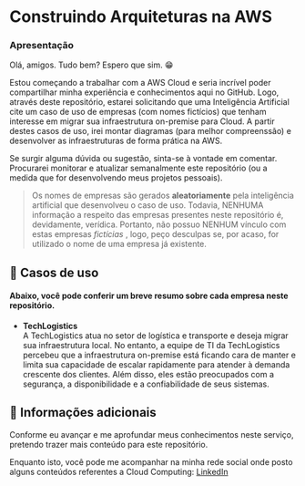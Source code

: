 # Construindo Arquiteturas na AWS
### Apresentação
Olá, amigos. Tudo bem? Espero que sim. 😁

Estou começando a trabalhar com a AWS Cloud e seria incrível poder compartilhar minha experiência e conhecimentos aqui no GitHub. Logo, através deste repositório,
estarei solicitando que uma Inteligência Artificial cite um caso de uso de empresas (com nomes fictícios) que tenham interesse em migrar sua infraestrutura on-premise para Cloud. A partir destes casos de uso,
irei montar diagramas (para melhor compreenssão) e desenvolver as infraestruturas de forma prática na AWS.

Se surgir alguma dúvida ou sugestão, sinta-se à vontade em comentar. Procurarei monitorar e atualizar semanalmente este repositório (ou a medida que for desenvolvendo meus projetos
pessoais).

> Os nomes de empresas são gerados **aleatoriamente** pela inteligência artificial que desenvolveu o caso de uso. Todavia, NENHUMA informação a respeito das empresas presentes neste repositório é,
devidamente, verídica. Portanto, não possuo NENHUM vínculo com estas empresas *fictícias* , logo, peço desculpas se, por acaso, for utilizado o nome de uma empresa já existente.

## 🚀 Casos de uso
#### Abaixo, você pode conferir um breve resumo sobre cada empresa neste repositório.
- **TechLogistics** <br>
A TechLogistics atua no setor de logística e transporte e deseja migrar sua infraestrutura local. No entanto, a equipe de TI da TechLogistics percebeu que a infraestrutura on-premise está ficando cara de manter e limita sua capacidade de escalar rapidamente para atender à demanda crescente dos clientes. Além disso, eles estão preocupados com a segurança, a disponibilidade e a confiabilidade de seus sistemas.

## 📑 Informações adicionais

Conforme eu avançar e me aprofundar meus conhecimentos neste serviço, pretendo trazer mais conteúdo para este repositório.

Enquanto isto, você pode me acompanhar na minha rede social onde posto alguns conteúdos referentes a Cloud Computing: [LinkedIn](https://linkedin.com/in/vitor-silva-de-antoni/)
